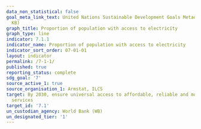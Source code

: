 ```yaml
---
data_non_statistical: false
goal_meta_link_text: United Nations Sustainable Development Goals Metadata (PDF 212
  KB)
graph_title: Proportion of population with access to electricity
graph_type: line
indicator: 7.1.1
indicator_name: Proportion of population with access to electricity
indicator_sort_order: 07-01-01
layout: indicator
permalink: /7-1-1/
published: true
reporting_status: complete
sdg_goal: '7'
source_active_1: true
source_organisation_1: Armstat, ILCS
target: By 2030, ensure universal access to affordable, reliable and modern energy
  services
target_id: '7.1'
un_custodian_agency: World Bank (WB)
un_designated_tier: '1'
---
```

